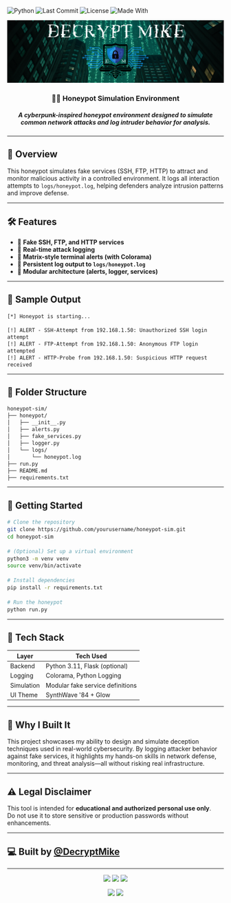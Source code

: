 ![Python](https://img.shields.io/badge/Python-3.11-blue?logo=python)
![Last Commit](https://img.shields.io/github/last-commit/DecryptMike/DecryptMike-Password-Manager)
![License](https://img.shields.io/badge/license-MIT-green)
![Made With](https://img.shields.io/badge/Made%20with-Cryptography-green?logo=python)

<p align="center">
  <img src="DecryptMikeLogo.png" alt="DecryptMike Logo" style="max-width: 100%; height: auto;"/>
</p>

<h3 align="center">
  🕵️‍♂️ Honeypot Simulation Environment
</h3>

<h5 align="center">
   A cyberpunk-inspired honeypot environment designed to simulate common network attacks and log intruder behavior for analysis.
</h5>

---

## 🧠 Overview

This honeypot simulates fake services (SSH, FTP, HTTP) to attract and monitor malicious activity in a controlled environment. It logs all interaction attempts to `logs/honeypot.log`, helping defenders analyze intrusion patterns and improve defense.

---

## 🛠️ Features

- 🔐 **Fake SSH, FTP, and HTTP services**
- 📜 **Real-time attack logging**
- 🎨 **Matrix-style terminal alerts (with Colorama)**
- 💾 **Persistent log output to `logs/honeypot.log`**
- 🔧 **Modular architecture (alerts, logger, services)**

---

## 🧪 Sample Output

```
[*] Honeypot is starting...

[!] ALERT - SSH-Attempt from 192.168.1.50: Unauthorized SSH login attempt  
[!] ALERT - FTP-Attempt from 192.168.1.50: Anonymous FTP login attempted  
[!] ALERT - HTTP-Probe from 192.168.1.50: Suspicious HTTP request received
```

---

## 📁 Folder Structure

```
honeypot-sim/
├── honeypot/
│   ├── __init__.py
│   ├── alerts.py
│   ├── fake_services.py
│   ├── logger.py
│   └── logs/
│       └── honeypot.log
├── run.py
├── README.md
├── requirements.txt
```

---

## 🚀 Getting Started

```bash
# Clone the repository
git clone https://github.com/yourusername/honeypot-sim.git
cd honeypot-sim

# (Optional) Set up a virtual environment
python3 -m venv venv
source venv/bin/activate

# Install dependencies
pip install -r requirements.txt

# Run the honeypot
python run.py
```

---

## 🧰 Tech Stack

| Layer       | Tech Used                          |
|-------------|------------------------------------|
| Backend     | Python 3.11, Flask (optional)      |
| Logging     | Colorama, Python Logging           |
| Simulation  | Modular fake service definitions   |
| UI Theme    | SynthWave '84 + Glow               |

---

## 📄 Why I Built It

This project showcases my ability to design and simulate deception techniques used in real-world cybersecurity. By logging attacker behavior against fake services, it highlights my hands-on skills in network defense, monitoring, and threat analysis—all without risking real infrastructure.

---

## ⚠️ Legal Disclaimer

This tool is intended for **educational and authorized personal use only**.  
Do not use it to store sensitive or production passwords without enhancements.

---

## 💻 Built by [@DecryptMike](https://github.com/DecryptMike)

---

 <p align="center">
  <img src="https://img.shields.io/badge/🧠%20Simulates-Attacks-orange?style=for-the-badge"/>
  <img src="https://img.shields.io/badge/📡%20Network-Deception-purple?style=for-the-badge"/>
  <img src="https://img.shields.io/badge/🎯%20Honeypot-Active-red?style=for-the-badge"/>
</p>

<p align="center">
  <img src="https://img.shields.io/badge/Built%20for-Cybersecurity-blue?style=for-the-badge&logo=python"/>
  <img src="https://img.shields.io/badge/Made%20By-DecryptMike-limegreen?style=for-the-badge&logo=github"/>
</p>

